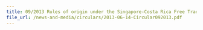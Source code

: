 ```yaml
---
title: 09/2013 Rules of origin under the Singapore-Costa Rica Free Trade Agreement (SCRFTA)
file_url: /news-and-media/circulars/2013-06-14-Circular092013.pdf
---
```

